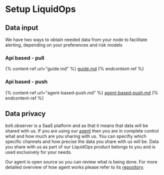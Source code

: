 # Setup LiquidOps

## Data input

We have two ways to obtain needed data from your node to facilitate alerting, depending on your preferences and risk models

### Api based - pull

{% content-ref url="guide.md" %}
[guide.md](guide.md)
{% endcontent-ref %}

### Api based - push

{% content-ref url="agent-based-push.md" %}
[agent-based-push.md](agent-based-push.md)
{% endcontent-ref %}

## Data privacy

bolt.observer is a SaaS platform and as that it means that data will be shared with us. If you are using our [agent](https://www.notion.so/o/UMc3RSpXY254Qe0hTzM4/s/mGGbJoPTvKkAmLqqpdCK/\~/changes/22/readme/liquidops/agent-based-push) then you are in complete control what and how much are you sharing with us. You can specifiy which specific channels and how precise the data you share with us will be. Data you share with us as part of our LiquidOps product belongs to you and is used exclusively for your needs.

Our agent is open source so you can review what is being done. For more detailed overview of how agent works please refer to its [repository](https://github.com/bolt-observer/agent).

